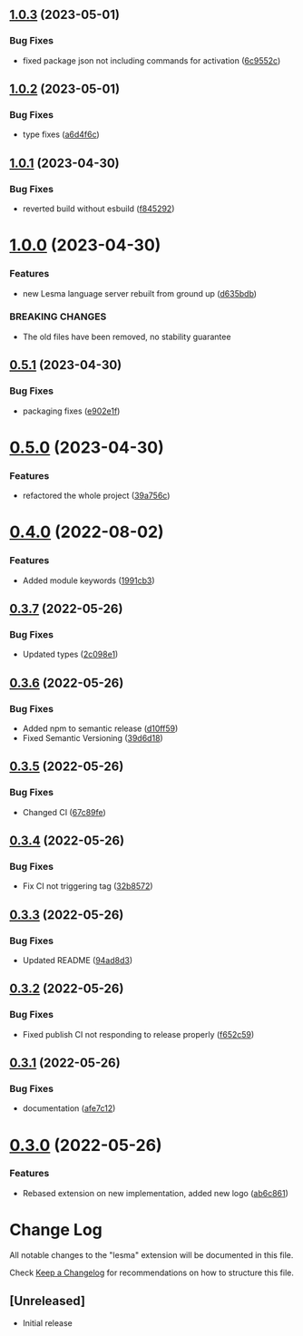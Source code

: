 ## [1.0.3](https://github.com/alinalihassan/Lesma-vscode/compare/v1.0.2...v1.0.3) (2023-05-01)


### Bug Fixes

* fixed package json not including commands for activation ([6c9552c](https://github.com/alinalihassan/Lesma-vscode/commit/6c9552c82bb02a80e1402f22443fbd9bdcb8ba3f))

## [1.0.2](https://github.com/alinalihassan/Lesma-vscode/compare/v1.0.1...v1.0.2) (2023-05-01)


### Bug Fixes

* type fixes ([a6d4f6c](https://github.com/alinalihassan/Lesma-vscode/commit/a6d4f6ce3c3c350840935d7b2ecd4b5a61e81857))

## [1.0.1](https://github.com/alinalihassan/Lesma-vscode/compare/v1.0.0...v1.0.1) (2023-04-30)


### Bug Fixes

* reverted build without esbuild ([f845292](https://github.com/alinalihassan/Lesma-vscode/commit/f845292416710288058cdc2ee9116502d0285a24))

# [1.0.0](https://github.com/alinalihassan/Lesma-vscode/compare/v0.5.1...v1.0.0) (2023-04-30)


### Features

* new Lesma language server rebuilt from ground up ([d635bdb](https://github.com/alinalihassan/Lesma-vscode/commit/d635bdbb604b96c0730a1b96052ce6a6e5ff73a7))


### BREAKING CHANGES

* The old files have been removed, no stability guarantee

## [0.5.1](https://github.com/alinalihassan/Lesma-vscode/compare/v0.5.0...v0.5.1) (2023-04-30)


### Bug Fixes

* packaging fixes ([e902e1f](https://github.com/alinalihassan/Lesma-vscode/commit/e902e1f77ef6eb62f18c5ecb496bddbfbf6295e2))

# [0.5.0](https://github.com/alinalihassan/Lesma-vscode/compare/v0.4.0...v0.5.0) (2023-04-30)


### Features

* refactored the whole project ([39a756c](https://github.com/alinalihassan/Lesma-vscode/commit/39a756c4dd3615d06cc8ec84c7903ada708ceff2))

# [0.4.0](https://github.com/alinalihassan/Lesma-vscode/compare/v0.3.7...v0.4.0) (2022-08-02)


### Features

* Added module keywords ([1991cb3](https://github.com/alinalihassan/Lesma-vscode/commit/1991cb3766b3dccc1dcb775343bba004bc2e4541))

## [0.3.7](https://github.com/alinalihassan/Lesma-vscode/compare/v0.3.6...v0.3.7) (2022-05-26)


### Bug Fixes

* Updated types ([2c098e1](https://github.com/alinalihassan/Lesma-vscode/commit/2c098e177ede73efd3179b06249715bc3f5732b5))

## [0.3.6](https://github.com/alinalihassan/Lesma-vscode/compare/v0.3.5...v0.3.6) (2022-05-26)


### Bug Fixes

* Added npm to semantic release ([d10ff59](https://github.com/alinalihassan/Lesma-vscode/commit/d10ff5973372af38399c5959bfc3be24dc60ad4d))
* Fixed Semantic Versioning ([39d6d18](https://github.com/alinalihassan/Lesma-vscode/commit/39d6d18ea1de4ae0b137e834cea0f56826744cd5))

## [0.3.5](https://github.com/alinalihassan/Lesma-vscode/compare/v0.3.4...v0.3.5) (2022-05-26)


### Bug Fixes

* Changed CI ([67c89fe](https://github.com/alinalihassan/Lesma-vscode/commit/67c89fe5ac504cb12d4c3b49932be8a92bd84eb0))

## [0.3.4](https://github.com/alinalihassan/Lesma-vscode/compare/v0.3.3...v0.3.4) (2022-05-26)


### Bug Fixes

* Fix CI not triggering tag ([32b8572](https://github.com/alinalihassan/Lesma-vscode/commit/32b8572b29a67959f520e3fb51ff6f510cfd83eb))

## [0.3.3](https://github.com/alinalihassan/Lesma-vscode/compare/v0.3.2...v0.3.3) (2022-05-26)


### Bug Fixes

* Updated README ([94ad8d3](https://github.com/alinalihassan/Lesma-vscode/commit/94ad8d3f06079a309fd165ad4a9a99cf77eee8cd))

## [0.3.2](https://github.com/alinalihassan/Lesma-vscode/compare/v0.3.1...v0.3.2) (2022-05-26)


### Bug Fixes

* Fixed publish CI not responding to release properly ([f652c59](https://github.com/alinalihassan/Lesma-vscode/commit/f652c59b9805483c6c1fc27d43bc73650cb7ac16))

## [0.3.1](https://github.com/alinalihassan/Lesma-vscode/compare/v0.3.0...v0.3.1) (2022-05-26)


### Bug Fixes

* documentation ([afe7c12](https://github.com/alinalihassan/Lesma-vscode/commit/afe7c12886a4509eb36839918a6f3fccadcf4bbc))

# [0.3.0](https://github.com/alinalihassan/Lesma-vscode/compare/v0.2.2...v0.3.0) (2022-05-26)


### Features

* Rebased extension on new implementation, added new logo ([ab6c861](https://github.com/alinalihassan/Lesma-vscode/commit/ab6c8619878e196d1c9008976538e1942f179187))

# Change Log
All notable changes to the "lesma" extension will be documented in this file.

Check [Keep a Changelog](http://keepachangelog.com/) for recommendations on how to structure this file.

## [Unreleased]
- Initial release
